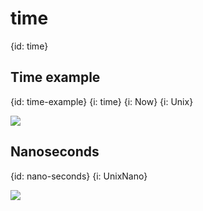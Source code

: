 # time
{id: time}


## Time example
{id: time-example}
{i: time}
{i: Now}
{i: Unix}

![](examples/time/time_example.go)


## Nanoseconds
{id: nano-seconds}
{i: UnixNano}

![](examples/nano/nano.go)
